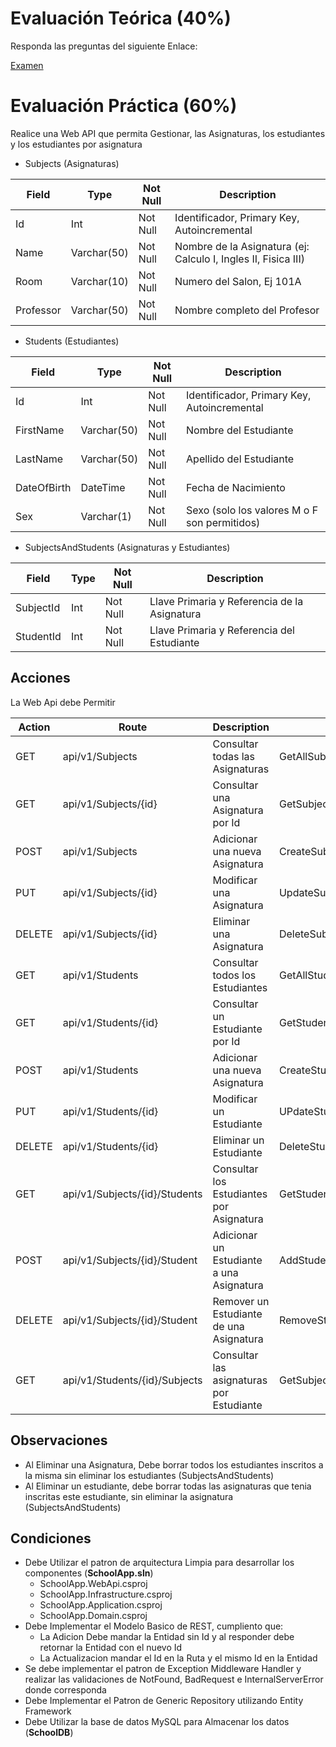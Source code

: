 
# Evaluación Teórica (40%)
Responda las preguntas del siguiente Enlace:

[Examen]()

# Evaluación Práctica (60%)
Realice una Web API que permita Gestionar, las Asignaturas, los estudiantes  y los estudiantes por asignatura

- Subjects (Asignaturas)
   
| Field       | Type        | Not Null  | Description                                                       |
|-------------|-------------|-----------|-------------------------------------------------------------------|
| Id          | Int         | Not Null  | Identificador, Primary Key, Autoincremental                       | 
| Name        | Varchar(50) | Not Null  | Nombre de la Asignatura (ej: Calculo I, Ingles II, Fisica III)    |
| Room        | Varchar(10) | Not Null  | Numero del Salon, Ej 101A                                         |
| Professor   | Varchar(50) | Not Null  | Nombre completo del Profesor                                      |

- Students (Estudiantes)

| Field       | Type        | Not Null  | Description                                  |
|-------------|-------------|-----------|----------------------------------------------|
| Id          | Int         | Not Null  | Identificador, Primary Key, Autoincremental  | 
| FirstName   | Varchar(50) | Not Null  | Nombre del Estudiante                        |
| LastName    | Varchar(50) | Not Null  | Apellido del Estudiante                      |
| DateOfBirth | DateTime    | Not Null  | Fecha de Nacimiento                          |
| Sex         | Varchar(1)  | Not Null  | Sexo (solo los valores M o F son permitidos) | 

- SubjectsAndStudents (Asignaturas y Estudiantes)

| Field       | Type        | Not Null  | Description                                  |
|-------------|-------------|-----------|----------------------------------------------|
| SubjectId   | Int         | Not Null  | Llave Primaria y Referencia de la Asignatura | 
| StudentId   | Int         | Not Null  | Llave Primaria y Referencia del Estudiante   | 


## Acciones
La Web Api debe Permitir

| Action | Route                         | Description                              | Method                       | Request          | Response         | Result       |
|--------|-------------------------------|------------------------------------------|------------------------------|------------------|------------------|--------------|
| GET    | api/v1/Subjects               | Consultar todas las Asignaturas          | GetAllSubjects               |                  | List<SubjectDto> | 200-Ok       |
| GET    | api/v1/Subjects/{id}          | Consultar una Asignatura por Id          | GetSubjectById               | Id               | SubjectDto       | 200-Ok       |
| POST   | api/v1/Subjects               | Adicionar una nueva Asignatura           | CreateSubject                | SubjectDto       | SubjectDto       | 201-Created  |
| PUT    | api/v1/Subjects/{id}          | Modificar una Asignatura                 | UpdateSubject                | Id, SubjectDto   | SubjectDto       | 200-Ok       |
| DELETE | api/v1/Subjects/{id}          | Eliminar una Asignatura                  | DeleteSubject                | Id               |                  | 204-NoContent|
| GET    | api/v1/Students               | Consultar todos los Estudiantes          | GetAllStudents               |                  | List<StudentDto> | 200-Ok       |
| GET    | api/v1/Students/{id}          | Consultar un Estudiante por Id           | GetStudentById               | Id               | StudentDto       | 200-Ok       |
| POST   | api/v1/Students               | Adicionar una nueva Asignatura           | CreateStudent                | StudentDto       | StudentDto       | 201-Created  |
| PUT    | api/v1/Students/{id}          | Modificar un Estudiante                  | UPdateStudent                | Id, StudentDto   | StudentDto       | 200-Ok       |
| DELETE | api/v1/Students/{id}          | Eliminar un Estudiante                   | DeleteStudent                | Id               |                  | 204-NoContent|
| GET    | api/v1/Subjects/{id}/Students | Consultar los Estudiantes por Asignatura | GetStudentsBySubjectId       | Id               | List<StudentDto> | 200-Ok       |
| POST   | api/v1/Subjects/{id}/Student  | Adicionar un Estudiante a una Asignatura | AddStudentToSubjectById      | SubjecStudentDto |                  | 204-NoContent|
| DELETE | api/v1/Subjects/{id}/Student  | Remover un Estudiante de una Asignatura  | RemoveStudentFromSubjectById | SubjecStudentDto |                  | 204-NoContent|
| GET    | api/v1/Students/{id}/Subjects | Consultar las asignaturas por Estudiante | GetSubjectsByStudentId       | Id               | List<SubjectDto> | 200-Ok       |

## Observaciones
- Al Eliminar una Asignatura, Debe borrar todos los estudiantes inscritos a la misma sin eliminar los estudiantes (SubjectsAndStudents)
- Al Eliminar un estudiante, debe borrar todas las asignaturas que tenia inscritas este estudiante, sin eliminar la asignatura (SubjectsAndStudents)

## Condiciones
- Debe Utilizar el patron de arquitectura Limpia para desarrollar los componentes (**SchoolApp.sln**)
  - SchoolApp.WebApi.csproj
  - SchoolApp.Infrastructure.csproj
  - SchoolApp.Application.csproj
  - SchoolApp.Domain.csproj
- Debe Implementar el Modelo Basico de REST, cumpliento que:
  - La Adicion Debe mandar la Entidad sin Id y al responder debe retornar la Entidad con el nuevo Id
  - La Actualizacion mandar el Id en la Ruta y el mismo Id en la Entidad
- Se debe implementar el patron de Exception Middleware Handler y realizar las validaciones de NotFound, BadRequest e InternalServerError donde corresponda
- Debe Implementar el Patron de Generic Repository utilizando Entity Framework
- Debe Utilizar la base de datos MySQL para Almacenar los datos (**SchoolDB**)
